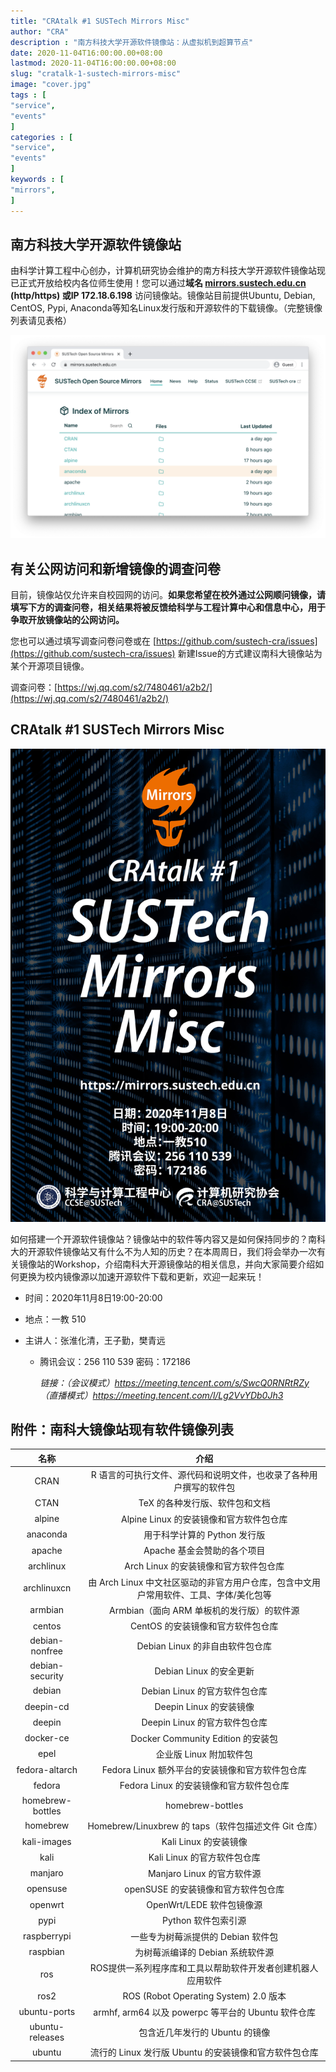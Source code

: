 ```yaml
---
title: "CRAtalk #1 SUSTech Mirrors Misc"                         
author: "CRA"  
description : "南方科技大学开源软件镜像站：从虚拟机到超算节点"    
date: 2020-11-04T16:00:00.00+08:00
lastmod: 2020-11-04T16:00:00.00+08:00
slug: "cratalk-1-sustech-mirrors-misc"
image: "cover.jpg"
tags : [                                    
"service",
"events"
]
categories : [                              
"service",
"events"
]
keywords : [                                
"mirrors",
]
---
```


## 南方科技大学开源软件镜像站

由科学计算工程中心创办，计算机研究协会维护的南方科技大学开源软件镜像站现已正式开放给校内各位师生使用！您可以通过**域名 [mirrors.sustech.edu.cn](http://mirrors.sustech.edu.cn) (http/https)  或IP 172.18.6.198** 访问镜像站。镜像站目前提供Ubuntu, Debian, CentOS, Pypi, Anaconda等知名Linux发行版和开源软件的下载镜像。（完整镜像列表请见表格）

![南方科技大学开源软件镜像站](screenshot.png)

## 有关公网访问和新增镜像的调查问卷

目前，镜像站仅允许来自校园网的访问。**如果您希望在校外通过公网顺问镜像，请填写下方的调查问卷，相关结果将被反馈给科学与工程计算中心和信息中心，用于争取开放镜像站的公网访问。**

您也可以通过填写调查问卷问卷或在 [https://github.com/sustech-cra/issues](https://github.com/sustech-cra/issues) 新建Issue的方式建议南科大镜像站为某个开源项目镜像。

调查问卷：[https://wj.qq.com/s2/7480461/a2b2/](https://wj.qq.com/s2/7480461/a2b2/)

## CRAtalk #1 SUSTech Mirrors Misc

![活动海报](poster.jpg)

如何搭建一个开源软件镜像站？镜像站中的软件等内容又是如何保持同步的？南科大的开源软件镜像站又有什么不为人知的历史？在本周周日，我们将会举办一次有关镜像站的Workshop，介绍南科大开源镜像站的相关信息，并向大家简要介绍如何更换为校内镜像源以加速开源软件下载和更新，欢迎一起来玩！

- 时间：2020年11月8日19:00-20:00

- 地点：一教 510

- 主讲人：张淮化清，王子勤，樊青远

  - 腾讯会议：256 110 539 密码：172186

    *链接：（会议模式）https://meeting.tencent.com/s/SwcQ0RNRtRZy （直播模式）https://meeting.tencent.com/l/Lg2VvYDb0Jh3*

## 附件：南科大镜像站现有软件镜像列表

|       名称       |                             介绍                             |
| :--------------: | :----------------------------------------------------------: |
|       CRAN       | R 语言的可执行文件、源代码和说明文件，也收录了各种用户撰写的软件包 |
|       CTAN       |                TeX 的各种发行版、软件包和文档                |
|      alpine      |           Alpine Linux 的安装镜像和官方软件包仓库            |
|     anaconda     |                 用于科学计算的 Python 发行版                 |
|      apache      |                 Apache 基金会赞助的各个项目                  |
|    archlinux     |            Arch Linux 的安装镜像和官方软件包仓库             |
|   archlinuxcn    | 由 Arch Linux 中文社区驱动的非官方用户仓库，包含中文用户常用软件、工具、字体/美化包等 |
|     armbian      |          Armbian（面向 ARM 单板机的发行版）的软件源          |
|      centos      |              CentOS 的安装镜像和官方软件包仓库               |
|  debian-nonfree  |               Debian Linux 的非自由软件包仓库                |
| debian-security  |                   Debian Linux 的安全更新                    |
|      debian      |                Debian Linux 的官方软件包仓库                 |
|    deepin-cd     |                   Deepin Linux 的安装镜像                    |
|      deepin      |                Deepin Linux 的官方软件包仓库                 |
|    docker-ce     |              Docker Community Edition 的安装包               |
|       epel       |                   企业版 Linux 附加软件包                    |
|  fedora-altarch  |       Fedora Linux 额外平台的安装镜像和官方软件包仓库        |
|      fedora      |           Fedora Linux 的安装镜像和官方软件包仓库            |
| homebrew-bottles |                       homebrew-bottles                       |
|     homebrew     |    Homebrew/Linuxbrew 的 taps（软件包描述文件 Git 仓库）     |
|   kali-images    |                    Kali Linux 的安装镜像                     |
|       kali       |                 Kali Linux 的官方软件包仓库                  |
|     manjaro      |                  Manjaro Linux 的官方软件源                  |
|     opensuse     |             openSUSE 的安装镜像和官方软件包仓库              |
|     openwrt      |                  OpenWrt/LEDE 软件包镜像源                   |
|       pypi       |                     Python 软件包索引源                      |
|   raspberrypi    |              一些专为树莓派提供的 Debian 软件包              |
|     raspbian     |               为树莓派编译的 Debian 系统软件源               |
|       ros        | ROS提供一系列程序库和工具以帮助软件开发者创建机器人应用软件  |
|       ros2       |            ROS (Robot Operating System) 2.0 版本             |
|   ubuntu-ports   |      armhf, arm64 以及 powerpc 等平台的 Ubuntu 软件仓库      |
| ubuntu-releases  |                包含近几年发行的 Ubuntu 的镜像                |
|      ubuntu      |    流行的 Linux 发行版 Ubuntu 的安装镜像和官方软件包仓库     |
